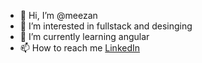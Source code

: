 - 👋 Hi, I’m @meezan
- 👀 I’m interested in fullstack and desinging
- 🌱 I’m currently learning angular
- 📫 How to reach me [LinkedIn](https://www.linkedin.com/in/meezan-mallick-0348b61a3/?originalSubdomain=in)

<!---
meezan-primaryitcare/meezan-primaryitcare is a ✨ special ✨ repository because its `README.md` (this file) appears on your GitHub profile.
You can click the Preview link to take a look at your changes.
--->
